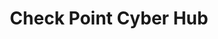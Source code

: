 ---
title: Check Point Cyber Hub
description: Check point Cyber-hub, Explore all the cyber security topics in one place and learn how to secure your business from cyber threats.
url: https://www.checkpoint.com/cyber-hub/
image:
    # url: '/assets/images/cafe.png'
    # alt: 'Cafe'
tags: ['learn']
pubDate: 2023-11-11
draft: false
---